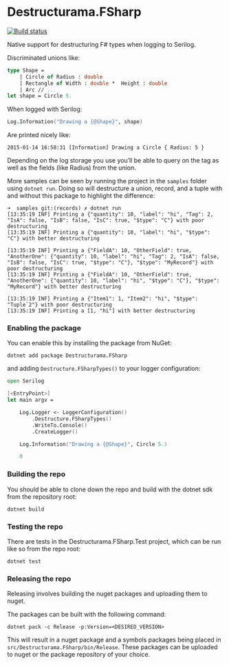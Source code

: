 ﻿# Destructurama.FSharp

[![Build status](https://ci.appveyor.com/api/projects/status/w01f9aej35xgg8tu/branch/master?svg=true)](https://ci.appveyor.com/project/Destructurama/fsharp/branch/master)

Native support for destructuring F# types when logging to Serilog.

Discriminated unions like:

```fsharp
type Shape =
    | Circle of Radius : double
    | Rectangle of Width : double *  Height : double
    | Arc // ...
let shape = Circle 5.
```

When logged with Serilog:

```fsharp
Log.Information("Drawing a {@Shape}", shape)
```

Are printed nicely like:

```
2015-01-14 16:58:31 [Information] Drawing a Circle { Radius: 5 }
```

Depending on the log storage you use you’ll be able to query on the tag as well as the fields (like Radius) from the union.

More samples can be seen by running the project in the `samples` folder using `dotnet run`. Doing so will destructure a union, record, and a tuple with and without this package to highlight the difference:

```
➜  samples git:(records) ✗ dotnet run
[13:35:19 INF] Printing a {"quantity": 10, "label": "hi", "Tag": 2, "IsA": false, "IsB": false, "IsC": true, "$type": "C"} with poor destructuring
[13:35:19 INF] Printing a {"quantity": 10, "label": "hi", "$type": "C"} with better destructuring

[13:35:19 INF] Printing a {"FieldA": 10, "OtherField": true, "AnotherOne": {"quantity": 10, "label": "hi", "Tag": 2, "IsA": false, "IsB": false, "IsC": true, "$type": "C"}, "$type": "MyRecord"} with poor destructuring
[13:35:19 INF] Printing a {"FieldA": 10, "OtherField": true, "AnotherOne": {"quantity": 10, "label": "hi", "$type": "C"}, "$type": "MyRecord"} with better destructuring

[13:35:19 INF] Printing a {"Item1": 1, "Item2": "hi", "$type": "Tuple`2"} with poor destructuring
[13:35:19 INF] Printing a [1, "hi"] with better destructuring
```

### Enabling the package

You can enable this by installing the package from NuGet:

```
dotnet add package Destructurama.FSharp
```

and adding `Destructure.FSharpTypes()` to your logger configuration:

```fsharp
open Serilog

[<EntryPoint>]
let main argv = 

    Log.Logger <- LoggerConfiguration()
        .Destructure.FSharpTypes()
        .WriteTo.Console()
        .CreateLogger()

    Log.Information("Drawing a {@Shape}", Circle 5.)

    0
```

### Building the repo

You should be able to clone down the repo and build with the dotnet sdk from the repository root:

```
dotnet build
```

### Testing the repo

There are tests in the Destructurama.FSharp.Test project, which can be run like so from the repo root:

```
dotnet test
```

### Releasing the repo

Releasing involves building the nuget packages and uploading them to nuget.

The packages can be built with the following command:

```
dotnet pack -c Release -p:Version=<DESIRED_VERSION>
```

This will result in a nuget package and a symbols packages being placed in `src/Destructurama.FSharp/bin/Release`. These packages can be uploaded to nuget or the package repository of your choice.
